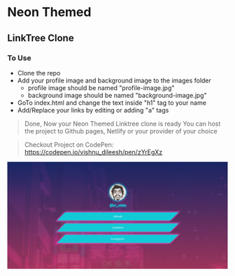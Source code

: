 # Neon Themed

## LinkTree Clone

### To Use

- Clone the repo
- Add your profile image and background image to the images folder
  - profile image should be named "profile-image.jpg"
  - background image should be named "background-image.jpg"
- GoTo index.html and change the text inside "h1" tag to your name
- Add/Replace your links by editing or adding "a" tags

> Done, Now your Neon Themed Linktree clone is ready
> You can host the project to Github pages, Netlify or your provider of your choice

> Checkout Project on CodePen: https://codepen.io/vishnu_dileesh/pen/zYrEgXz

![Neon UI Demo](screenshot.png)
